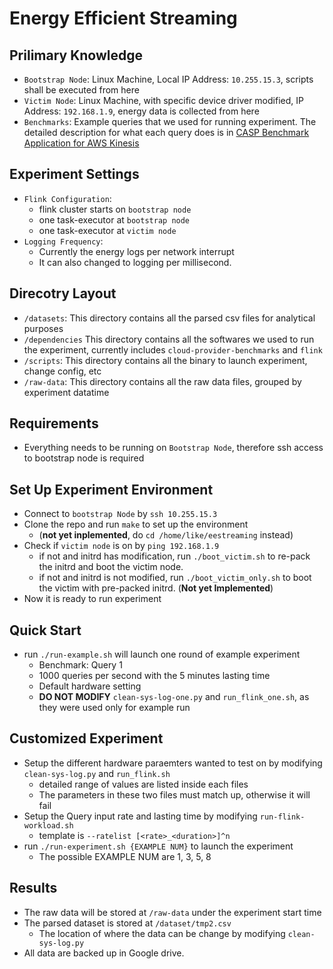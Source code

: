 # Energy Efficient Streaming

## Prilimary Knowledge
* `Bootstrap Node`: Linux Machine, Local IP Address: `10.255.15.3`, scripts shall be executed from here
* `Victim Node`: Linux Machine, with specific device driver modified, IP Address: `192.168.1.9`, energy data is collected from here
* `Benchmarks`: Example queries that we used for running experiment. The detailed description for what each query does is in [CASP Benchmark Application for AWS Kinesis](https://github.com/CASP-Systems-BU/cloud-provider-benchmarks)

## Experiment Settings
* `Flink Configuration`: 
  * flink cluster starts on `bootstrap node`
  * one task-executor at `bootstrap node` 
  * one task-executor at `victim node`
* `Logging Frequency`: 
  * Currently the energy logs per network interrupt
  * It can also changed to logging per millisecond.

## Direcotry Layout
* `/datasets`: This directory contains all the parsed csv files for analytical purposes
* `/dependencies` This directory contains all the softwares we used to run the experiment, currently includes `cloud-provider-benchmarks` and `flink`
* `/scripts`: This directory contains all the binary to launch experiment, change config, etc
* `/raw-data`: This directory contains all the raw data files, grouped by experiment datatime

## Requirements
* Everything needs to be running on `Bootstrap Node`, therefore ssh access to bootstrap node is required

## Set Up Experiment Environment
* Connect to `bootstrap Node` by `ssh 10.255.15.3`
* Clone the repo and run `make` to set up the environment 
  * (**not yet inplemented**, do `cd /home/like/eestreaming` instead)
* Check if `victim node` is on by `ping 192.168.1.9`
  * if not and initrd has modification, run `./boot_victim.sh` to re-pack the initrd and boot the victim node. 
  * if not and initrd is not modified, run `./boot_victim_only.sh` to boot the victim with pre-packed initrd. (**Not yet Implemented**)
* Now it is ready to run experiment

## Quick Start
* run `./run-example.sh` will launch one round of example experiment
  * Benchmark: Query 1
  * 1000 queries per second with the 5 minutes lasting time
  * Default hardware setting
  * **DO NOT MODIFY** `clean-sys-log-one.py` and `run_flink_one.sh`, as they were used only for example run
  
## Customized Experiment
* Setup the different hardware paraemters wanted to test on by modifying `clean-sys-log.py` and `run_flink.sh`
  * detailed range of values are listed inside each files 
  * The parameters in these two files must match up, otherwise it will fail
* Setup the Query input rate and lasting time by modifying `run-flink-workload.sh`
  * template is `--ratelist [<rate>_<duration>]^n`
* run `./run-experiment.sh {EXAMPLE NUM}` to launch the experiment
  * The possible EXAMPLE NUM are 1, 3, 5, 8
  
## Results
* The raw data will be stored at `/raw-data` under the experiment start time
* The parsed dataset is stored at `/dataset/tmp2.csv`
  * The location of where the data can be change by modifying `clean-sys-log.py`
* All data are backed up in Google drive.

  


